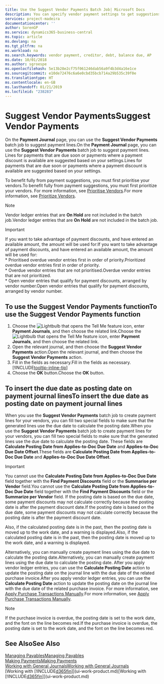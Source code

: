 ```yaml
---
title: Use the Suggest Vendor Payments Batch Job| Microsoft Docs
description: You can specify vendor payment settings to get suggestions or proposals for payments that are due soon or where a discount is available.
services: project-madeira
documentationcenter: ''
author: SorenGP
ms.service: dynamics365-business-central
ms.topic: article
ms.devlang: na
ms.tgt_pltfrm: na
ms.workload: na
ms.search.keywords: vendor payment, creditor, debt, balance due, AP
ms.date: 10/01/2018
ms.author: sgroespe
ms.openlocfilehash: 5e13b28e2cf75f061246dab56a9f4b3d4a16e1ce
ms.sourcegitcommit: e10de72476c6a6e0cbd35bcb714a29b535c39f0e
ms.translationtype: HT
ms.contentlocale: en-GB
ms.lasthandoff: 01/21/2019
ms.locfileid: "238283"
---
```

# <a name="suggest-vendor-payments"></a><span data-ttu-id="bbf7a-103">Suggest Vendor Payments</span><span class="sxs-lookup"><span data-stu-id="bbf7a-103">Suggest Vendor Payments</span></span>
<span data-ttu-id="bbf7a-104">On the **Payment Journal** page, you can use the **Suggest Vendor Payments** batch job to suggest payment lines.</span><span class="sxs-lookup"><span data-stu-id="bbf7a-104">On the **Payment Journal** page, you can use the **Suggest Vendor Payments** batch job to suggest payment lines.</span></span> <span data-ttu-id="bbf7a-105">Lines for payments that are due soon or payments where a payment discount is available are suggested based on your settings.</span><span class="sxs-lookup"><span data-stu-id="bbf7a-105">Lines for payments that are due soon or payments where a payment discount is available are suggested based on your settings.</span></span>

<span data-ttu-id="bbf7a-106">To benefit fully from payment suggestions, you must first prioritise your vendors.</span><span class="sxs-lookup"><span data-stu-id="bbf7a-106">To benefit fully from payment suggestions, you must first prioritize your vendors.</span></span> <span data-ttu-id="bbf7a-107">For more information, see [Prioritise Vendors](purchasing-how-prioritize-vendors.md).</span><span class="sxs-lookup"><span data-stu-id="bbf7a-107">For more information, see [Prioritize Vendors](purchasing-how-prioritize-vendors.md).</span></span>  

> [!NOTE]  
> <span data-ttu-id="bbf7a-108">Vendor ledger entries that are **On Hold** are not included in the batch job.</span><span class="sxs-lookup"><span data-stu-id="bbf7a-108">Vendor ledger entries that are **On Hold** are not included in the batch job.</span></span>  

> [!IMPORTANT]  
>   <span data-ttu-id="bbf7a-109">If you want to take advantage of payment discounts, and have entered an available amount, the amount will be used for:</span><span class="sxs-lookup"><span data-stu-id="bbf7a-109">If you want to take advantage of payment discounts, and have entered an available amount, the amount will be used for:</span></span>  
    * <span data-ttu-id="bbf7a-110">Prioritised overdue vendor entries first in order of priority.</span><span class="sxs-lookup"><span data-stu-id="bbf7a-110">Prioritized overdue vendor entries first in order of priority.</span></span>   
    * <span data-ttu-id="bbf7a-111">Overdue vendor entries that are not prioritised.</span><span class="sxs-lookup"><span data-stu-id="bbf7a-111">Overdue vendor entries that are not prioritized.</span></span>  
    * <span data-ttu-id="bbf7a-112">Open vendor entries that qualify for payment discounts, arranged by vendor number.</span><span class="sxs-lookup"><span data-stu-id="bbf7a-112">Open vendor entries that qualify for payment discounts, arranged by vendor number.</span></span>  

## <a name="to-use-the-suggest-vendor-payments-function"></a><span data-ttu-id="bbf7a-113">To use the Suggest Vendor Payments function</span><span class="sxs-lookup"><span data-stu-id="bbf7a-113">To use the Suggest Vendor Payments function</span></span>
1. <span data-ttu-id="bbf7a-114">Choose the ![Lightbulb that opens the Tell Me feature](media/ui-search/search_small.png "Tell me what you want to do") icon, enter **Payment Journals**, and then choose the related link.</span><span class="sxs-lookup"><span data-stu-id="bbf7a-114">Choose the ![Lightbulb that opens the Tell Me feature](media/ui-search/search_small.png "Tell me what you want to do") icon, enter **Payment Journals**, and then choose the related link.</span></span>  
2. <span data-ttu-id="bbf7a-115">Open the relevant journal, and then choose the **Suggest Vendor Payments** action.</span><span class="sxs-lookup"><span data-stu-id="bbf7a-115">Open the relevant journal, and then choose the **Suggest Vendor Payments** action.</span></span>  
3. <span data-ttu-id="bbf7a-116">Fill in the fields as necessary.</span><span class="sxs-lookup"><span data-stu-id="bbf7a-116">Fill in the fields as necessary.</span></span> [!INCLUDE[tooltip-inline-tip](includes/tooltip-inline-tip_md.md)]  
4. <span data-ttu-id="bbf7a-117">Choose the **OK** button.</span><span class="sxs-lookup"><span data-stu-id="bbf7a-117">Choose the **OK** button.</span></span>  

## <a name="to-insert-the-due-date-as-posting-date-on-payment-journal-lines"></a><span data-ttu-id="bbf7a-118">To insert the due date as posting date on payment journal lines</span><span class="sxs-lookup"><span data-stu-id="bbf7a-118">To insert the due date as posting date on payment journal lines</span></span>
<span data-ttu-id="bbf7a-119">When you use the **Suggest Vendor Payments** batch job to create payment lines for your vendors, you can fill two special fields to make sure that the generated lines use the due date to calculate the posting date.</span><span class="sxs-lookup"><span data-stu-id="bbf7a-119">When you use the **Suggest Vendor Payments** batch job to create payment lines for your vendors, you can fill two special fields to make sure that the generated lines use the due date to calculate the posting date.</span></span> <span data-ttu-id="bbf7a-120">These fields are **Calculate Posting Date from Applies-to-Doc Due Date** and **Applies-to-Doc Due Date Offset**.</span><span class="sxs-lookup"><span data-stu-id="bbf7a-120">These fields are **Calculate Posting Date from Applies-to-Doc Due Date** and **Applies-to-Doc Due Date Offset**.</span></span>  

> [!IMPORTANT]  
>   <span data-ttu-id="bbf7a-121">You cannot use the **Calculate Posting Date from Applies-to-Doc Due Date** field together with the **Find Payment Discounts** field or the **Summarise per Vendor** field.</span><span class="sxs-lookup"><span data-stu-id="bbf7a-121">You cannot use the **Calculate Posting Date from Applies-to-Doc Due Date** field together with the **Find Payment Discounts** field or the **Summarize per Vendor** field.</span></span> <span data-ttu-id="bbf7a-122">If the posting date is based on the due date, some payment discounts may not calculate correctly because the posting date is after the payment discount date.</span><span class="sxs-lookup"><span data-stu-id="bbf7a-122">If the posting date is based on the due date, some payment discounts may not calculate correctly because the posting date is after the payment discount date.</span></span>  

<span data-ttu-id="bbf7a-123">Also, if the calculated posting date is in the past, then the posting date is moved up to the work date, and a warning is displayed.</span><span class="sxs-lookup"><span data-stu-id="bbf7a-123">Also, if the calculated posting date is in the past, then the posting date is moved up to the work date, and a warning is displayed.</span></span>  

<span data-ttu-id="bbf7a-124">Alternatively, you can manually create payment lines using the due date to calculate the posting date.</span><span class="sxs-lookup"><span data-stu-id="bbf7a-124">Alternatively, you can manually create payment lines using the due date to calculate the posting date.</span></span> <span data-ttu-id="bbf7a-125">After you apply vendor ledger entries, you can use the **Calculate Posting Date** action to update the posting date on the journal line with the due date of the related purchase invoice.</span><span class="sxs-lookup"><span data-stu-id="bbf7a-125">After you apply vendor ledger entries, you can use the **Calculate Posting Date** action to update the posting date on the journal line with the due date of the related purchase invoice.</span></span> <span data-ttu-id="bbf7a-126">For more information, see [Apply Purchase Transactions Manually](payables-how-apply-purchase-transactions-manually.md).</span><span class="sxs-lookup"><span data-stu-id="bbf7a-126">For more information, see [Apply Purchase Transactions Manually](payables-how-apply-purchase-transactions-manually.md).</span></span>  

> [!NOTE]  
>   <span data-ttu-id="bbf7a-127">If the purchase invoice is overdue, the posting date is set to the work date, and the font on the line becomes red.</span><span class="sxs-lookup"><span data-stu-id="bbf7a-127">If the purchase invoice is overdue, the posting date is set to the work date, and the font on the line becomes red.</span></span>  

## <a name="see-also"></a><span data-ttu-id="bbf7a-128">See Also</span><span class="sxs-lookup"><span data-stu-id="bbf7a-128">See Also</span></span>
[<span data-ttu-id="bbf7a-129">Managing Payables</span><span class="sxs-lookup"><span data-stu-id="bbf7a-129">Managing Payables</span></span>](payables-manage-payables.md)  
[<span data-ttu-id="bbf7a-130">Making Payments</span><span class="sxs-lookup"><span data-stu-id="bbf7a-130">Making Payments</span></span>](payables-make-payments.md)  
[<span data-ttu-id="bbf7a-131">Working with General Journals</span><span class="sxs-lookup"><span data-stu-id="bbf7a-131">Working with General Journals</span></span>](ui-work-general-journals.md)  
<span data-ttu-id="bbf7a-132">[Working with [!INCLUDE[d365fin](includes/d365fin_md.md)]](ui-work-product.md)</span><span class="sxs-lookup"><span data-stu-id="bbf7a-132">[Working with [!INCLUDE[d365fin](includes/d365fin_md.md)]](ui-work-product.md)</span></span>  
